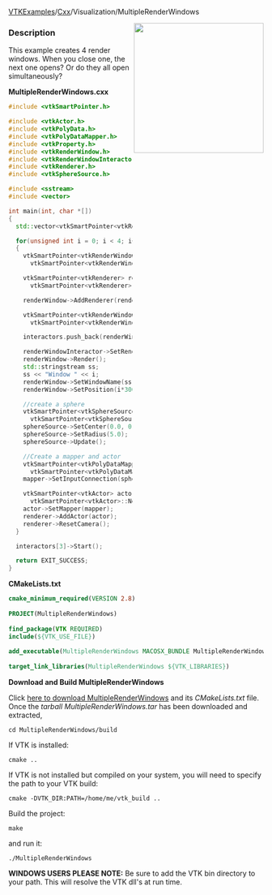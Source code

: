 [VTKExamples](Home)/[Cxx](Cxx)/Visualization/MultipleRenderWindows

<img align="right" src="https://github.com/lorensen/VTKExamples/raw/master/Testing/Baseline/Visualization/TestMultipleRenderWindows.png" width="256" />

### Description
This example creates 4 render windows. When you close one, the next one opens? Or do they all open simultaneously?

**MultipleRenderWindows.cxx**
```c++
#include <vtkSmartPointer.h>

#include <vtkActor.h>
#include <vtkPolyData.h>
#include <vtkPolyDataMapper.h>
#include <vtkProperty.h>
#include <vtkRenderWindow.h>
#include <vtkRenderWindowInteractor.h>
#include <vtkRenderer.h>
#include <vtkSphereSource.h>

#include <sstream>
#include <vector>

int main(int, char *[])
{
  std::vector<vtkSmartPointer<vtkRenderWindowInteractor> > interactors;

  for(unsigned int i = 0; i < 4; i++)
  {
    vtkSmartPointer<vtkRenderWindow> renderWindow =
      vtkSmartPointer<vtkRenderWindow>::New();

    vtkSmartPointer<vtkRenderer> renderer =
      vtkSmartPointer<vtkRenderer>::New();

    renderWindow->AddRenderer(renderer);

    vtkSmartPointer<vtkRenderWindowInteractor> renderWindowInteractor =
      vtkSmartPointer<vtkRenderWindowInteractor>::New();

    interactors.push_back(renderWindowInteractor);

    renderWindowInteractor->SetRenderWindow(renderWindow);
    renderWindow->Render();
    std::stringstream ss;
    ss << "Window " << i;
    renderWindow->SetWindowName(ss.str().c_str());
    renderWindow->SetPosition(i*300,0);

    //create a sphere
    vtkSmartPointer<vtkSphereSource> sphereSource =
      vtkSmartPointer<vtkSphereSource>::New();
    sphereSource->SetCenter(0.0, 0.0, 0.0);
    sphereSource->SetRadius(5.0);
    sphereSource->Update();

    //Create a mapper and actor
    vtkSmartPointer<vtkPolyDataMapper> mapper =
      vtkSmartPointer<vtkPolyDataMapper>::New();
    mapper->SetInputConnection(sphereSource->GetOutputPort());

    vtkSmartPointer<vtkActor> actor =
      vtkSmartPointer<vtkActor>::New();
    actor->SetMapper(mapper);
    renderer->AddActor(actor);
    renderer->ResetCamera();
  }

  interactors[3]->Start();

  return EXIT_SUCCESS;
}
```
**CMakeLists.txt**
```cmake
cmake_minimum_required(VERSION 2.8)
 
PROJECT(MultipleRenderWindows)
 
find_package(VTK REQUIRED)
include(${VTK_USE_FILE})
 
add_executable(MultipleRenderWindows MACOSX_BUNDLE MultipleRenderWindows.cxx)
 
target_link_libraries(MultipleRenderWindows ${VTK_LIBRARIES})
```

**Download and Build MultipleRenderWindows**

Click [here to download MultipleRenderWindows](https://github.com/lorensen/VTKWikiExamplesTarballs/raw/master/MultipleRenderWindows.tar) and its *CMakeLists.txt* file.
Once the *tarball MultipleRenderWindows.tar* has been downloaded and extracted,
```
cd MultipleRenderWindows/build 
```
If VTK is installed:
```
cmake ..
```
If VTK is not installed but compiled on your system, you will need to specify the path to your VTK build:
```
cmake -DVTK_DIR:PATH=/home/me/vtk_build ..
```
Build the project:
```
make
```
and run it:
```
./MultipleRenderWindows
```
**WINDOWS USERS PLEASE NOTE:** Be sure to add the VTK bin directory to your path. This will resolve the VTK dll's at run time.

